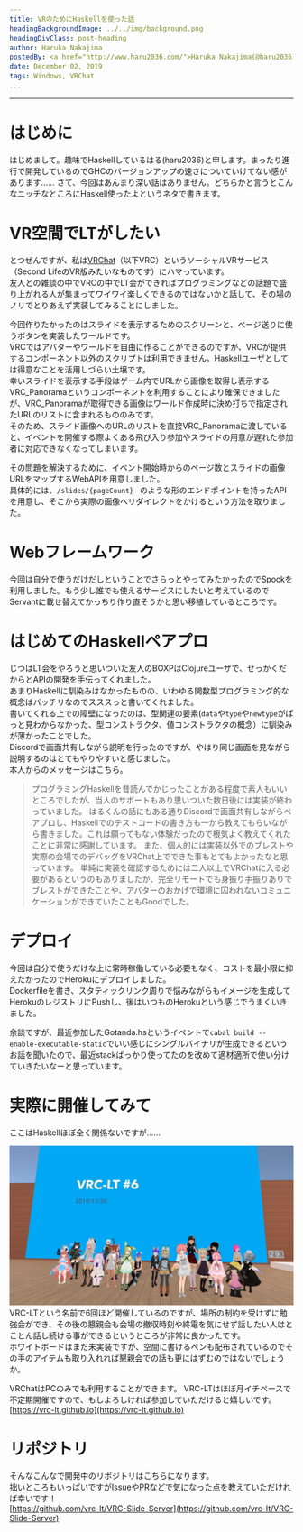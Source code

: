 ```yaml
---
title: VRのためにHaskellを使った話
headingBackgroundImage: ../../img/background.png
headingDivClass: post-heading
author: Haruka Nakajima
postedBy: <a href="http://www.haru2036.com/">Haruka Nakajima(@haru2036)</a>
date: December 02, 2019
tags: Windows, VRChat
...
```

---

# はじめに
はじめまして。趣味でHaskellしているはる(haru2036)と申します。まったり進行で開発しているのでGHCのバージョンアップの速さについていけてない感があります……
さて、今回はあんまり深い話はありません。どちらかと言うとこんなニッチなところにHaskell使ったよというネタで書きます。

# VR空間でLTがしたい
とつぜんですが、私は[VRChat](https://vrchat.com/)（以下VRC）というソーシャルVRサービス（Second LifeのVR版みたいなものです）にハマっています。  
友人との雑談の中でVRCの中でLT会ができればプログラミングなどの話題で盛り上がれる人が集まってワイワイ楽しくできるのではないかと話して、その場のノリでとりあえず実装してみることにしました。  

今回作りたかったのはスライドを表示するためのスクリーンと、ページ送りに使うボタンを実装したワールドです。  
VRCではアバターやワールドを自由に作ることができるのですが、VRCが提供するコンポーネント以外のスクリプトは利用できません。Haskellユーザとしては得意なことを活用しづらい土壌です。  
幸いスライドを表示する手段はゲーム内でURLから画像を取得し表示するVRC_Panoramaというコンポーネントを利用することにより確保できましたが、VRC_Panoramaが取得できる画像はワールド作成時に決め打ちで指定されたURLのリストに含まれるもののみです。  
そのため、スライド画像へのURLのリストを直接VRC_Panoramaに渡していると、イベントを開催する際よくある飛び入り参加やスライドの用意が遅れた参加者に対応できなくなってしまいます。  

その問題を解決するために、イベント開始時からのページ数とスライドの画像URLをマップするWebAPIを用意しました。  
具体的には、`/slides/{pageCount} ` のような形のエンドポイントを持ったAPIを用意し、そこから実際の画像へリダイレクトをかけるという方法を取りました。  

# Webフレームワーク
今回は自分で使うだけだしということでさらっとやってみたかったのでSpockを利用しました。もう少し誰でも使えるサービスにしたいと考えているのでServantに載せ替えてかっちり作り直そうかと思い移植しているところです。

# はじめてのHaskellペアプロ
じつはLT会をやろうと思いついた友人のBOXPはClojureユーザで、せっかくだからとAPIの開発を手伝ってくれました。  
あまりHaskellに馴染みはなかったものの、いわゆる関数型プログラミング的な概念はバッチリなのでスススっと書いてくれました。  
書いてくれる上での障壁になったのは、型関連の要素(`data`や`type`や`newtype`がぱっと見わからなかった、型コンストラクタ、値コンストラクタの概念）に馴染みが薄かったことでした。  
Discordで画面共有しながら説明を行ったのですが、やはり同じ画面を見ながら説明するのはとてもやりやすいと感じました。  
本人からのメッセージはこちら。

> プログラミングHaskellを昔読んでかじったことがある程度で素人もいいところでしたが、当人のサポートもあり思いついた数日後には実装が終わっていました。
> はるくんの話にもある通りDiscordで画面共有しながらペアプロし、Haskellでのテストコードの書き方も一から教えてもらいながら書きました。これは願ってもない体験だったので根気よく教えてくれたことに非常に感謝しています。
> また、個人的には実装以外でのブレストや実際の会場でのデバッグをVRChat上でできた事もとてもよかったなと思っています。
> 単純に実装を確認するためには二人以上でVRChatに入る必要があるというのもありましたが、完全リモートでも身振り手振りありでブレストができたことや、アバターのおかげで環境に囚われないコミュニケーションができていたこともGoodでした。

# デプロイ
今回は自分で使うだけな上に常時稼働している必要もなく、コストを最小限に抑えたかったのでHerokuにデプロイしました。  
Dockerfileを書き、スタティックリンク周りで悩みながらもイメージを生成してHerokuのレジストリにPushし、後はいつものHerokuという感じでうまくいきました。  

余談ですが、最近参加したGotanda.hsというイベントで`cabal build --enable-executable-static`でいい感じにシングルバイナリが生成できるというお話を聞いたので、最近stackばっかり使ってたのを改めて適材適所で使い分けていきたいなーと思っています。 

# 実際に開催してみて
ここはHaskellほぼ全く関係ないですが……

![](/img/2019/haskell-in-vrchat/vrc-lt.png)
VRC-LTという名前で6回ほど開催しているのですが、場所の制約を受けずに勉強会ができ、その後の懇親会も会場の撤収時刻や終電を気にせず話したい人はとことん話し続ける事ができるというところが非常に良かったです。  
ホワイトボードはまだ未実装ですが、空間に書けるペンも配布されているのでその手のアイテムも取り入れれば懇親会での話も更にはずむのではないでしょうか。

VRChatはPCのみでも利用することができます。
VRC-LTはほぼ月イチペースで不定期開催ですので、もしよろしければ参加していただけると嬉しいです。
[https://vrc-lt.github.io](https://vrc-lt.github.io)

# リポジトリ
そんなこんなで開発中のリポジトリはこちらになります。  
拙いところもいっぱいですがIssueやPRなどで気になった点を教えていただければ幸いです！  
[https://github.com/vrc-lt/VRC-Slide-Server](https://github.com/vrc-lt/VRC-Slide-Server)

